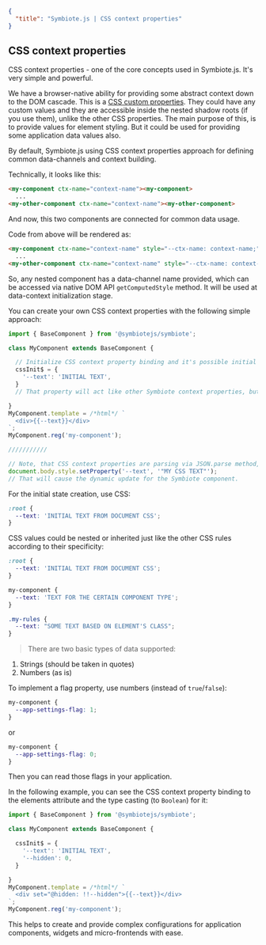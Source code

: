 ```json
{
  "title": "Symbiote.js | CSS context properties"
}
```
## CSS context properties

CSS context properties - one of the core concepts used in Symbiote.js. It's very simple and powerful.

We have a browser-native ability for providing some abstract context down to the DOM cascade. 
This is a [CSS custom properties](https://developer.mozilla.org/en-US/docs/Web/CSS/Using_CSS_custom_properties). They could have any custom values and they are accessible inside the nested shadow roots (if you use them), unlike the other CSS properties. The main purpose of this, is to provide values for element styling. But it could be used for providing some application data values also.

By default, Symbiote.js using CSS context properties approach for defining common data-channels and context building. 

Technically, it looks like this:
```html
<my-component ctx-name="context-name"><my-component>
  ...
<my-other-component ctx-name="context-name"><my-other-component>
```
And now, this two components are connected for common data usage.

Code from above will be rendered as:
```html
<my-component ctx-name="context-name" style="--ctx-name: context-name;">...<my-component>
  ...
<my-other-component ctx-name="context-name" style="--ctx-name: context-name;">...<my-other-component>
```

So, any nested component has a data-channel name provided, which can be accessed via native DOM API `getComputedStyle` method. It will be used at data-context initialization stage. 

You can create your own CSS context properties with the following simple approach:
```javascript
import { BaseComponent } from '@symbiotejs/symbiote';

class MyComponent extends BaseComponent {

  // Initialize CSS context property binding and it's possible initial value:
  cssInit$ = {
    '--text': 'INITIAL TEXT',
  }
  // That property will act like other Symbiote context properties, but will be updated from the document CSS or by the Element.style interface call

}
MyComponent.template = /*html*/ `
  <div>{{--text}}</div>
`;
MyComponent.reg('my-component');

///////////

// Note, that CSS context properties are parsing via JSON.parse method, so, you need to use additional quotes for the text values:
document.body.style.setProperty('--text', '"MY CSS TEXT"');
// That will cause the dynamic update for the Symbiote component.
```

For the initial state creation, use CSS:
```css
:root {
  --text: 'INITIAL TEXT FROM DOCUMENT CSS';
}
```

CSS values could be nested or inherited just like the other CSS rules according to their specificity:
```css
:root {
  --text: 'INITIAL TEXT FROM DOCUMENT CSS';
}

my-component {
  --text: 'TEXT FOR THE CERTAIN COMPONENT TYPE';
}

.my-rules {
  --text: "SOME TEXT BASED ON ELEMENT'S CLASS";
}
```

> There are two basic types of data supported:
1. Strings (should be taken in quotes)
2. Numbers (as is)

To implement a flag property, use numbers (instead of `true`/`false`):
```css
my-component {
  --app-settings-flag: 1;
}
```
or
```css
my-component {
  --app-settings-flag: 0;
}
```

Then you can read those flags in your application. 

In the following example, you can see the CSS context property binding to the elements attribute and the type casting (to `Boolean`) for it:
```js
import { BaseComponent } from '@symbiotejs/symbiote';

class MyComponent extends BaseComponent {

  cssInit$ = {
    '--text': 'INITIAL TEXT',
    '--hidden': 0,
  }

}
MyComponent.template = /*html*/ `
  <div set="@hidden: !!--hidden">{{--text}}</div>
`;
MyComponent.reg('my-component');
```

This helps to create and provide complex configurations for application components, widgets and micro-frontends with ease.